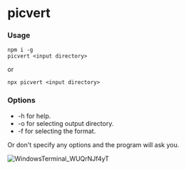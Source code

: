 # picvert
### Usage
```
npm i -g
picvert <input directory>
```

or

```
npx picvert <input directory>
```
### Options
 - -h for help.
 - -o for selecting output directory.
 - -f for selecting the format.

Or don't specify any options and the program will ask you.

![WindowsTerminal_WUQrNJf4yT](https://github.com/AuJezus/picvert/assets/72869217/b244bd19-5e44-4f84-b194-744c97be5a72)
